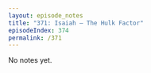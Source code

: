 ```yaml
---
layout: episode_notes
title: "371: Isaiah — The Hulk Factor"
episodeIndex: 374
permalink: /371
---
```

No notes yet.
